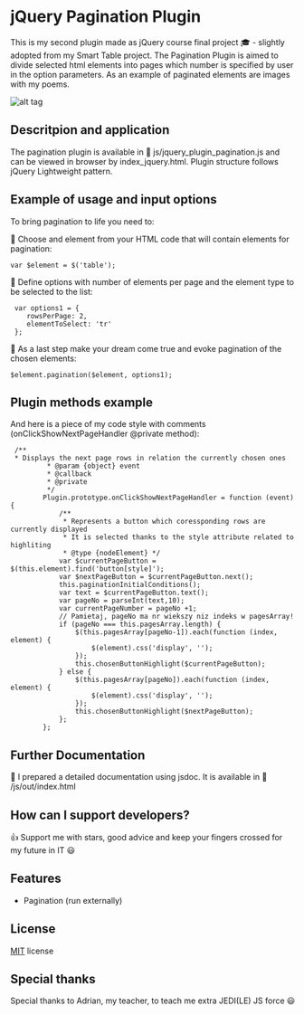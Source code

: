 # jQuery Pagination Plugin 

This is my second plugin made as jQuery course final project :mortar_board: - slightly adopted from my Smart Table project. 
The Pagination Plugin is aimed to divide selected html elements into pages which number is specified by user in the option parameters.
As an example of paginated elements are images with my poems.  

![alt tag](images/Pagination_example) 

## Descritpion and application 

The pagination plugin is available in :open_file_folder: js/jquery_plugin_pagination.js and can be viewed in browser by index_jquery.html.
Plugin structure follows jQuery Lightweight pattern. 

## Example of usage and input options

To bring pagination to life you need to: 

:pushpin: Choose and element from your HTML code that will contain elements for pagination: 

``` 
var $element = $('table');
``` 

:pushpin: Define options with number of elements per page and the element type to be selected to the list: 

``` 
 var options1 = {
    rowsPerPage: 2,
    elementToSelect: 'tr'
 };
``` 

:pushpin: As a last step make your dream come true and evoke pagination of the chosen elements:

``` 
$element.pagination($element, options1);

``` 

## Plugin methods example 

And here is a piece of my code style with comments (onClickShowNextPageHandler @private method):

``` 
 /**
 * Displays the next page rows in relation the currently chosen ones
         * @param {object} event 
         * @callback
         * @private
         */
        Plugin.prototype.onClickShowNextPageHandler = function (event) {
            /**
             * Represents a button which coressponding rows are currently displayed
             * It is selected thanks to the style attribute related to highliting 
             * @type {nodeElement} */
            var $currentPageButton = $(this.element).find('button[style]');
            var $nextPageButton = $currentPageButton.next();
            this.paginationInitialConditions(); 
            var text = $currentPageButton.text();  
            var pageNo = parseInt(text,10);
            var currentPageNumber = pageNo +1;
            // Pamietaj, pageNo ma nr wiekszy niz indeks w pagesArray!
            if (pageNo === this.pagesArray.length) {
                $(this.pagesArray[pageNo-1]).each(function (index, element) {
                    $(element).css('display', '');
                }); 
                this.chosenButtonHighlight($currentPageButton);
            } else {
                $(this.pagesArray[pageNo]).each(function (index, element) {
                    $(element).css('display', '');
                });
                this.chosenButtonHighlight($nextPageButton);
            };
        };
``` 

## Further Documentation 

:closed_book: I prepared a detailed documentation using jsdoc. It is available in :open_file_folder: /js/out/index.html 

## How can I support developers? 

:+1: Support me with stars, good advice and keep your fingers crossed for my future in IT :smiley: 

## Features 
 
* Pagination (run externally) 

## License 

[MIT](LICENSE.txt) license

## Special thanks 

Special thanks to Adrian, my teacher, to teach me extra JEDI(LE) JS force :smiley: